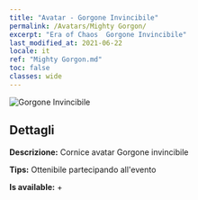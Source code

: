 ```yaml
---
title: "Avatar - Gorgone Invincibile"
permalink: /Avatars/Mighty Gorgon/
excerpt: "Era of Chaos  Gorgone Invincibile"
last_modified_at: 2021-06-22
locale: it
ref: "Mighty Gorgon.md"
toc: false
classes: wide
---
```

 ![Gorgone Invincibile](/images/a/avatarFrame_60.png)

## Dettagli

 **Descrizione:** Cornice avatar Gorgone invincibile 

 **Tips:** Ottenibile partecipando all'evento 

 **Is available:**  + 

